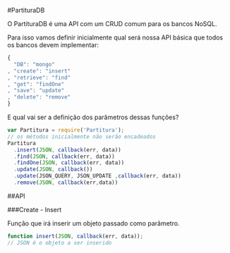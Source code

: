 #PartituraDB

O PartituraDB é uma API com um CRUD comum para os bancos NoSQL.

Para isso vamos definir inicialmente qual será nossa API básica que todos os bancos devem implementar:

```js
{ 
  "DB": "mongo"
, "create": "insert"
, "retrieve": "find"
, "get": "findOne"
, "save": "update"
, "delete": "remove"
}

```

E qual vai ser a definição dos parâmetros dessas funções?

```js
var Partitura = require('Partitura');
// os métodos inicialmente não serão encadeados
Partitura
  .insert(JSON, callback(err, data))
  .find(JSON, callback(err, data)) 
  .findOne(JSON, callback(err, data))
  .update(JSON, callback()) 
  .update(JSON_QUERY, JSON_UPDATE ,callback(err, data)) 
  .remove(JSON, callback(err,data))
```

##API

###Create - Insert

Função que irá inserir um objeto passado como parâmetro.

```js
function insert(JSON, callback(err, data));
// JSON é o objeto a ser inserido
```





